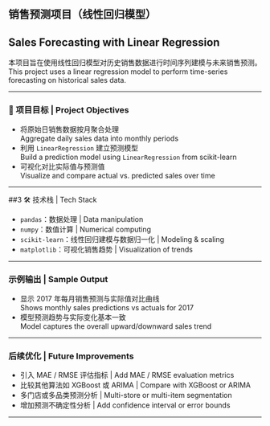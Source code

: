## 销售预测项目（线性回归模型）  
## Sales Forecasting with Linear Regression

本项目旨在使用线性回归模型对历史销售数据进行时间序列建模与未来销售预测。  
This project uses a linear regression model to perform time-series forecasting on historical sales data.

---

### 🎯 项目目标 | Project Objectives

- 将原始日销售数据按月聚合处理  
  Aggregate daily sales data into monthly periods
- 利用 `LinearRegression` 建立预测模型  
  Build a prediction model using `LinearRegression` from scikit-learn
- 可视化对比实际值与预测值  
  Visualize and compare actual vs. predicted sales over time

---

##3 🛠️ 技术栈 | Tech Stack

- `pandas`：数据处理 | Data manipulation  
- `numpy`：数值计算 | Numerical computing  
- `scikit-learn`：线性回归建模与数据归一化 | Modeling & scaling  
- `matplotlib`：可视化销售趋势 | Visualization of trends

---

### 示例输出 | Sample Output

- 显示 2017 年每月销售预测与实际值对比曲线  
  Shows monthly sales predictions vs actuals for 2017  
- 模型预测趋势与实际变化基本一致  
  Model captures the overall upward/downward sales trend

---

### 后续优化 | Future Improvements

- 引入 MAE / RMSE 评估指标 | Add MAE / RMSE evaluation metrics  
- 比较其他算法如 XGBoost 或 ARIMA | Compare with XGBoost or ARIMA  
- 多门店或多品类预测分析 | Multi-store or multi-item segmentation  
- 增加预测不确定性分析 | Add confidence interval or error bounds

---

